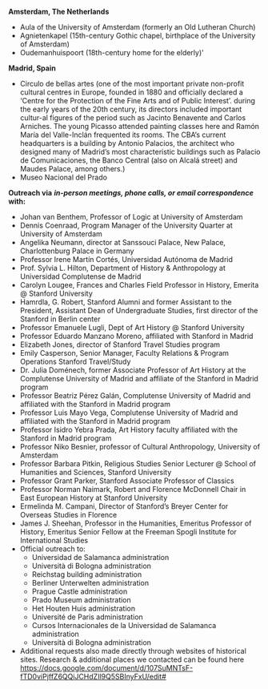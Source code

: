 **Amsterdam, The Netherlands**
- Aula of the University of Amsterdam (formerly an Old Lutheran Church) 
- Agnietenkapel (15th-century Gothic chapel, birthplace of the University of Amsterdam)
- Oudemanhuispoort (18th-century home for the elderly)'

**Madrid, Spain**
- Circulo de bellas artes (one of the most important private non-profit cultural centres in Europe, founded in 1880 and officially declared a ‘Centre for the Protection of the Fine Arts and of Public Interest’. during the early years of the 20th century, its directors included important cultur-al figures of the period such as Jacinto Benavente and Carlos Arniches. The young Picasso attended painting classes here and Ramón María del Valle-Inclán frequented its rooms. The CBA’s current headquarters is a building by Antonio Palacios, the architect who designed many of Madrid’s most characteristic buildings such as Palacio de Comunicaciones, the Banco Central (also on Alcalá street) and Maudes Palace, among others.)
- Museo Nacional del Prado

**Outreach via** ***in-person meetings, phone calls, or email correspondence*** **with:**
- Johan van Benthem, Professor of Logic at University of Amsterdam
- Dennis Coenraad, Program Manager of the University Quarter at University of Amsterdam
- Angelika Neumann, director at Sanssouci Palace, New Palace, Charlottenburg Palace in Germany
- Professor Irene Martín Cortés, Universidad Autónoma de Madrid
- Prof. Sylvia L. Hilton, Department of History & Anthropology at Universidad Complutense de Madrid
- Carolyn Lougee, Frances and Charles Field Professor in History, Emerita @ Stanford University
- Hamrdla, G. Robert, Stanford Alumni and former Assistant to the President, Assistant Dean of Undergraduate Studies, first director of the Stanford in Berlin center
- Professor Emanuele Lugli, Dept of Art History @ Stanford University
- Professor Eduardo Manzano Moreno, affiliated with Stanford in Madrid
- Elizabeth Jones, director of Stanford Travel Studies program
- Emily Casperson, Senior Manager, Faculty Relations & Program Operations Stanford Travel/Study
- Dr. Julia Doménech, former Associate Professor of Art History at the Complutense University of Madrid and affiliate of the Stanford in Madrid program
- Professor Beatriz Pérez Galán, Complutense University of Madrid and affiliated with the Stanford in Madrid program 
- Professor Luis Mayo Vega, Complutense University of Madrid and affiliated with the Stanford in Madrid program 
- Professor Isidro Yebra Prada, Art History faculty affiliated with the Stanford in Madrid program 
- Professor Niko Besnier, professor of Cultural Anthropology, University of Amsterdam
- Professor Barbara Pitkin, Religious Studies Senior Lecturer @ School of Humanities and Sciences, Stanford University
- Professor Grant Parker, Stanford Associate Professor of Classics
- Professor Norman Naimark, Robert and Florence McDonnell Chair in East European History at Stanford University
- Ermelinda M. Campani, Director of Stanford’s Breyer Center for Overseas Studies in Florence 
- James J. Sheehan, Professor in the Humanities, Emeritus Professor of History, Emeritus Senior Fellow at the Freeman Spogli Institute for International Studies
- Official outreach to:
  - Universidad de Salamanca administration
  - Università di Bologna administration
  - Reichstag building administration
  - Berliner Unterwelten administration
  - Prague Castle administration
  - Prado Museum administration
  - Het Houten Huis administration
  - Université de Paris administration
  - Cursos Internacionales de la Universidad de Salamanca administration
  - Università di Bologna administration
- Additional requests also made directly through websites of historical sites. Research & additional places we contacted can be found here https://docs.google.com/document/d/107SuMNTsF-fTD0viPjffZ6QQiJCHdZIl9Q5SBInyFxU/edit#


